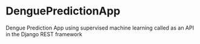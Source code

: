 # DenguePredictionApp
Dengue Prediction App using supervised machine learning called as an API in the Django REST framework
